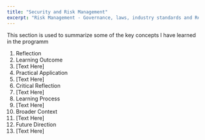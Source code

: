 ```yaml
---
title: "Security and Risk Management"
excerpt: "Risk Management - Governance, laws, industry standards and Regulations, Threat modeling, and more"
---
```


This section is used to summarize some of the key concepts I have learned in the programm

1. Reflection
2. Learning Outcome
3. [Text Here]
4. Practical Application
5. [Text Here]
6. Critical Reflection
7. [Text Here]
8. Learning Process
9. [Text Here]
10. Broader Context
11. [Text Here]
12. Future Direction
13. [Text Here]

